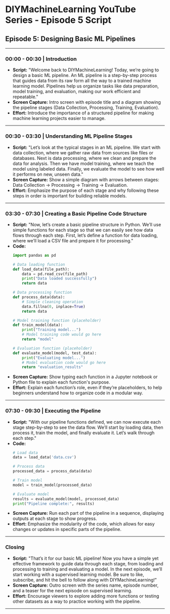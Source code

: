 
# DIYMachineLearning YouTube Series - Episode 5 Script

## Episode 5: Designing Basic ML Pipelines

---

### 00:00 - 00:30 | Introduction
- **Script:** "Welcome back to DIYMachineLearning! Today, we’re going to design a basic ML pipeline. An ML pipeline is a step-by-step process that guides data from its raw form all the way to a trained machine learning model. Pipelines help us organize tasks like data preparation, model training, and evaluation, making our work efficient and repeatable."
- **Screen Capture:** Intro screen with episode title and a diagram showing the pipeline stages (Data Collection, Processing, Training, Evaluation).
- **Effort:** Introduce the importance of a structured pipeline for making machine learning projects easier to manage.

---

### 00:30 - 03:30 | Understanding ML Pipeline Stages
- **Script:** "Let’s look at the typical stages in an ML pipeline. We start with data collection, where we gather raw data from sources like files or databases. Next is data processing, where we clean and prepare the data for analysis. Then we have model training, where we teach the model using labeled data. Finally, we evaluate the model to see how well it performs on new, unseen data."
- **Screen Capture:** Show a simple diagram with arrows between stages: Data Collection → Processing → Training → Evaluation.
- **Effort:** Emphasize the purpose of each stage and why following these steps in order is important for building reliable models.

---

### 03:30 - 07:30 | Creating a Basic Pipeline Code Structure
- **Script:** "Now, let’s create a basic pipeline structure in Python. We’ll use simple functions for each stage so that we can easily see how data flows through each step. First, let’s define a function for data loading, where we’ll load a CSV file and prepare it for processing."
- **Code:**
  ```python
  import pandas as pd

  # Data loading function
  def load_data(file_path):
      data = pd.read_csv(file_path)
      print("Data loaded successfully")
      return data

  # Data processing function
  def process_data(data):
      # Simple cleaning operation
      data.fillna(0, inplace=True)
      return data

  # Model training function (placeholder)
  def train_model(data):
      print("Training model...")
      # Model training code would go here
      return "model"

  # Evaluation function (placeholder)
  def evaluate_model(model, test_data):
      print("Evaluating model...")
      # Model evaluation code would go here
      return "evaluation_results"
  ```
- **Screen Capture:** Show typing each function in a Jupyter notebook or Python file to explain each function's purpose.
- **Effort:** Explain each function’s role, even if they’re placeholders, to help beginners understand how to organize code in a modular way.

---

### 07:30 - 09:30 | Executing the Pipeline
- **Script:** "With our pipeline functions defined, we can now execute each stage step-by-step to see the data flow. We’ll start by loading data, then process it, train the model, and finally evaluate it. Let’s walk through each step."
- **Code:**
  ```python
  # Load data
  data = load_data('data.csv')

  # Process data
  processed_data = process_data(data)

  # Train model
  model = train_model(processed_data)

  # Evaluate model
  results = evaluate_model(model, processed_data)
  print("Pipeline complete:", results)
  ```
- **Screen Capture:** Run each part of the pipeline in a sequence, displaying outputs at each stage to show progress.
- **Effort:** Emphasize the modularity of the code, which allows for easy changes or updates in specific parts of the pipeline.

---

### Closing
- **Script:** "That’s it for our basic ML pipeline! Now you have a simple yet effective framework to guide data through each stage, from loading and processing to training and evaluating a model. In the next episode, we’ll start working with a supervised learning model. Be sure to like, subscribe, and hit the bell to follow along with DIYMachineLearning!"
- **Screen Capture:** Outro screen with the series name, episode number, and a teaser for the next episode on supervised learning.
- **Effort:** Encourage viewers to explore adding more functions or testing other datasets as a way to practice working with the pipeline.

---

